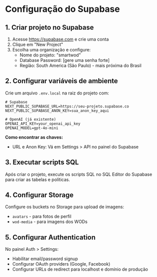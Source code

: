 # Configuração do Supabase

## 1. Criar projeto no Supabase
1. Acesse https://supabase.com e crie uma conta
2. Clique em "New Project"
3. Escolha uma organização e configure:
   - Nome do projeto: "smartwod"
   - Database Password: [gere uma senha forte]
   - Região: South America (São Paulo) - mais próxima do Brasil

## 2. Configurar variáveis de ambiente
Crie um arquivo `.env.local` na raiz do projeto com:

```env
# Supabase
NEXT_PUBLIC_SUPABASE_URL=https://seu-projeto.supabase.co
NEXT_PUBLIC_SUPABASE_ANON_KEY=sua_anon_key_aqui

# OpenAI (já existente)
OPENAI_API_KEY=your_openai_api_key
OPENAI_MODEL=gpt-4o-mini
```

**Como encontrar as chaves:**
- URL e Anon Key: Vá em Settings > API no painel do Supabase

## 3. Executar scripts SQL
Após criar o projeto, execute os scripts SQL no SQL Editor do Supabase para criar as tabelas e políticas.

## 4. Configurar Storage
Configure os buckets no Storage para upload de imagens:
- `avatars` - para fotos de perfil
- `wod-media` - para imagens dos WODs

## 5. Configurar Authentication
No painel Auth > Settings:
- Habilitar email/password signup
- Configurar OAuth providers (Google, Facebook)
- Configurar URLs de redirect para localhost e domínio de produção
